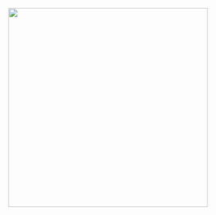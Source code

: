 <p align="left">
  <img src="https://github-readme-stats.vercel.app/api?username=dobsonj&show_icons=true&hide_border=true&count_private=false&theme=dark&include_all_commits=true" width="400"/>
</p>

